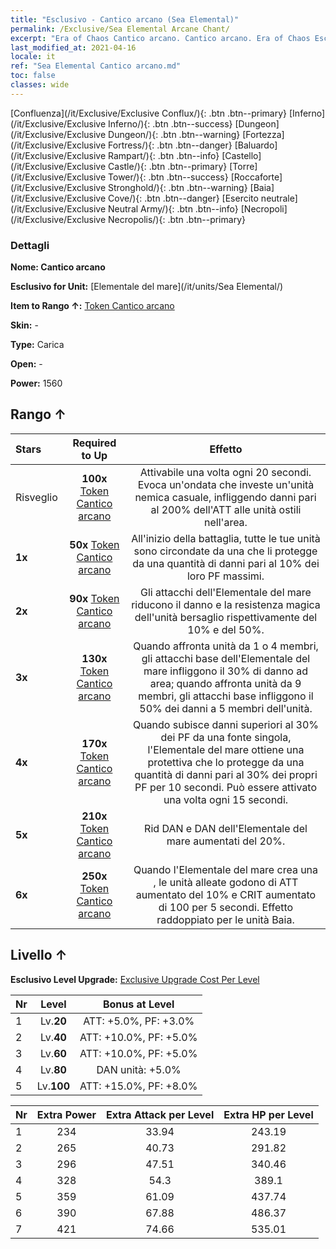 ```yaml
---
title: "Esclusivo - Cantico arcano (Sea Elemental)"
permalink: /Exclusive/Sea Elemental Arcane Chant/
excerpt: "Era of Chaos Cantico arcano. Cantico arcano. Era of Chaos Esclusivo Cantico arcano. Elementale del mare Esclusivo."
last_modified_at: 2021-04-16
locale: it
ref: "Sea Elemental Cantico arcano.md"
toc: false
classes: wide
---
```

 [Confluenza](/it/Exclusive/Exclusive Conflux/){: .btn .btn--primary} [Inferno](/it/Exclusive/Exclusive Inferno/){: .btn .btn--success} [Dungeon](/it/Exclusive/Exclusive Dungeon/){: .btn .btn--warning} [Fortezza](/it/Exclusive/Exclusive Fortress/){: .btn .btn--danger} [Baluardo](/it/Exclusive/Exclusive Rampart/){: .btn .btn--info} [Castello](/it/Exclusive/Exclusive Castle/){: .btn .btn--primary} [Torre](/it/Exclusive/Exclusive Tower/){: .btn .btn--success} [Roccaforte](/it/Exclusive/Exclusive Stronghold/){: .btn .btn--warning} [Baia](/it/Exclusive/Exclusive Cove/){: .btn .btn--danger} [Esercito neutrale](/it/Exclusive/Exclusive Neutral Army/){: .btn .btn--info} [Necropoli](/it/Exclusive/Exclusive Necropolis/){: .btn .btn--primary} 

### Dettagli
 **Nome: Cantico arcano** 

 **Esclusivo for Unit:** [Elementale del mare](/it/units/Sea Elemental/) 

 **Item to Rango ↑:** [Token Cantico arcano](/it/Items/con_915/)

 **Skin:** -

 **Type:** Carica

 **Open:** -

 **Power:** 1560

## Rango ↑

  |     Stars    |  Required to Up | Effetto |
  |:-------------|:---------------:|:---------------:|
  |  Risveglio  | **100x** [Token Cantico arcano](/it/Items/con_915/) | <Maremoto> Attivabile una volta ogni 20 secondi. Evoca un'ondata che investe un'unità nemica casuale, infliggendo danni pari al 200% dell'ATT alle unità ostili nell'area. |
  | **1x** <i class="fas fa-star"/> | **50x** [Token Cantico arcano](/it/Items/con_915/) | All'inizio della battaglia, tutte le tue unità sono circondate da una <bolla> che li protegge da una quantità di danni pari al 10% dei loro PF massimi. |
  | **2x** <i class="fas fa-star"/> | **90x** [Token Cantico arcano](/it/Items/con_915/) | Gli attacchi dell'Elementale del mare riducono il danno e la resistenza magica dell'unità bersaglio rispettivamente del 10% e del 50%. |
  | **3x** <i class="fas fa-star"/> | **130x** [Token Cantico arcano](/it/Items/con_915/) | Quando affronta unità da 1 o 4 membri, gli attacchi base dell'Elementale del mare infliggono il 30% di danno ad area; quando affronta unità da 9 membri, gli attacchi base infliggono il 50% dei danni a 5 membri dell'unità. |
  | **4x** <i class="fas fa-star"/> | **170x** [Token Cantico arcano](/it/Items/con_915/) | Quando subisce danni superiori al 30% dei PF da una fonte singola, l'Elementale del mare ottiene una <bolla> protettiva che lo protegge da una quantità di danni pari al 30% dei propri PF per 10 secondi. Può essere attivato una volta ogni 15 secondi. |
  | **5x** <i class="fas fa-star"/> | **210x** [Token Cantico arcano](/it/Items/con_915/) | Rid DAN e DAN dell'Elementale del mare aumentati del 20%. |
  | **6x** <i class="fas fa-star"/> | **250x** [Token Cantico arcano](/it/Items/con_915/) | Quando l'Elementale del mare crea una <Gabbia abissale>, le unità alleate godono di ATT aumentato del 10% e CRIT aumentato di 100 per 5 secondi. Effetto raddoppiato per le unità Baia. |


## Livello ↑
 **Esclusivo Level Upgrade:** [Exclusive Upgrade Cost Per Level](/Exclusive/ExclusiveUpgradeCostPerLevel/)

  |  Nr  |   Level  | Bonus at Level |
  |:-----|:--------:|:--------------:|
  | 1 | Lv.**20** | ATT: +5.0%, PF: +3.0% |
  | 2 | Lv.**40** | ATT: +10.0%, PF: +5.0% |
  | 3 | Lv.**60** | ATT: +10.0%, PF: +5.0% |
  | 4 | Lv.**80** | DAN unità: +5.0% |
  | 5 | Lv.**100** | ATT: +15.0%, PF: +8.0% |


  |  Nr  |  Extra Power | Extra Attack per Level | Extra HP per Level |
  |:-----|:--------:|:--------:|:--------:|
  | 1 | 234 | 33.94 | 243.19 |
  | 2 | 265 | 40.73 | 291.82 |
  | 3 | 296 | 47.51 | 340.46 |
  | 4 | 328 | 54.3 | 389.1 |
  | 5 | 359 | 61.09 | 437.74 |
  | 6 | 390 | 67.88 | 486.37 |
  | 7 | 421 | 74.66 | 535.01 |


